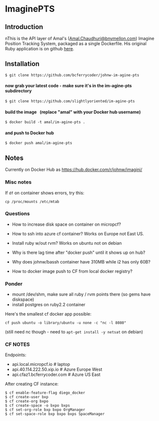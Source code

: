 # ImaginePTS

## Introduction

nThis is the API layer of Amal's (Amal.Chaudhuri@bnymellon.com) Imagine Position Tracking System, packaged as a single Dockerfile. His original Ruby application is on github [here](https://github.com/slightlyoriented/im-agine-pts).



## Installation


```
$ git clone https://github.com/bcferrycoder/johnw-im-agine-pts
```#### now grab your latest code - make sure it's in the im-agine-pts subdirectory```$ cd johnw-im-agine-pts$ git clone https://github.com/slightlyoriented/im-agine-pts
```#### build the image   (replace "amal" with your Docker hub username)

```
$ docker build -t amal/im-agine-pts .      ```#### and push to Docker hub```$ docker push amal/im-agine-pts
```



## Notes

Currently on Docker Hub as  https://hub.docker.com/r/johnw/imagini/


### Misc notes

If ```df``` on container shows errors, try this:

```
cp /proc/mounts /etc/mtab 
```

### Questions

* How to increase disk space on container on micropcf?

* How to ssh into azure cf container?  Works on Europe not East US.

* Install ruby w/out rvm? Works on ubuntu not on debian

* Why is there lag time after "docker push" until it shows up on hub?

* Why does johnw/bassh container have 310MB while i2 has only 60B?

* How to docker image push to CF from local docker registry?


### Ponder

* mount /dev/shm, make sure all ruby / rvm points there (so gems have diskspace)
* install postgres on ruby2.2 container


Here's the smallest cf docker app possible:

```
cf push ubuntu -o library/ubuntu -u none -c "nc -l 8080"
```

(still need nc though - need to ```apt-get install -y netsat``` on debian)

### CF NOTES

Endpoints:

* api.local.micropcf.io   # laptop
* api.40.114.222.50.xip.io  # Azure Europe West
* api.cfaz1.bcferrycoder.com  # Azure US East


After creating CF instance:

```  
$ cf enable-feature-flag diego_docker
$ cf create-user bxp
$ cf create-org bxpo
$ cf create-space -o bxpo bxps
$ cf set-org-role bxp bxpo OrgManager
$ cf set-space-role bxp bxpo bxps SpaceManager

```


